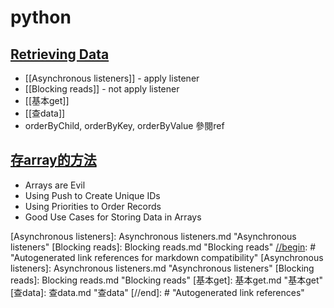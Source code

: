 # python

## [Retrieving Data](https://firebase.google.com/docs/database/admin/retrieve-data#python_6)
- [[Asynchronous listeners]] - apply listener
- [[Blocking reads]] - not apply listener
- [[基本get]]
- [[查data]] 
- orderByChild, orderByKey, orderByValue 參閱ref
## [存array的方法](https://firebase.googleblog.com/2014/04/best-practices-arrays-in-firebase.html)
- Arrays are Evil
- Using Push to Create Unique IDs
- Using Priorities to Order Records
- Good Use Cases for Storing Data in Arrays

[//begin]: # "Autogenerated link references for markdown compatibility"
[Asynchronous listeners]: Asynchronous listeners.md "Asynchronous listeners"
[Blocking reads]: Blocking reads.md "Blocking reads"
[//begin]: # "Autogenerated link references for markdown compatibility"
[Asynchronous listeners]: Asynchronous listeners.md "Asynchronous listeners"
[Blocking reads]: Blocking reads.md "Blocking reads"
[基本get]: 基本get.md "基本get"
[查data]: 查data.md "查data"
[//end]: # "Autogenerated link references"